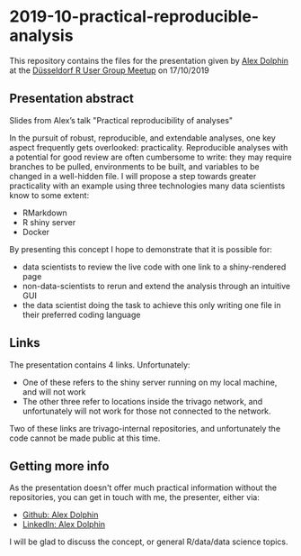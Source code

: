 # 2019-10-practical-reproducible-analysis

This repository contains the files for the presentation given by [Alex Dolphin](https://github.com/thecasper2) at the [Düsseldorf R User Group Meetup](https://www.meetup.com/Dusseldorf-R-User-Group/) on 17/10/2019

## Presentation abstract

Slides from Alex’s talk "Practical reproducibility of analyses"

In the pursuit of robust, reproducible, and extendable analyses, one key aspect frequently gets overlooked: practicality. Reproducible analyses with a potential for good review are often cumbersome to write: they may require branches to be pulled, environments to be built, and variables to be changed in a well-hidden file. I will propose a step towards greater practicality with an example using three technologies many data scientists know to some extent:

- RMarkdown  
- R shiny server  
- Docker  

By presenting this concept I hope to demonstrate that it is possible for:

- data scientists to review the live code with one link to a shiny-rendered page  
- non-data-scientists to rerun and extend the analysis through an intuitive GUI  
- the data scientist doing the task to achieve this only writing one file in their preferred coding language  

## Links

The presentation contains 4 links. Unfortunately:

- One of these refers to the shiny server running on my local machine, and will not work
- The other three refer to locations inside the trivago network, and unfortunately will not work for those not connected to the network.

Two of these links are trivago-internal repositories, and unfortunately the code cannot be made public at this time.

## Getting more info

As the presentation doesn't offer much practical information without the repositories, you can get in touch with me, the presenter, either via:

- [Github: Alex Dolphin](https://github.com/thecasper2)
- [LinkedIn: Alex Dolphin](https://www.linkedin.com/in/alexdolphin/)

I will be glad to discuss the concept, or general R/data/data science topics.